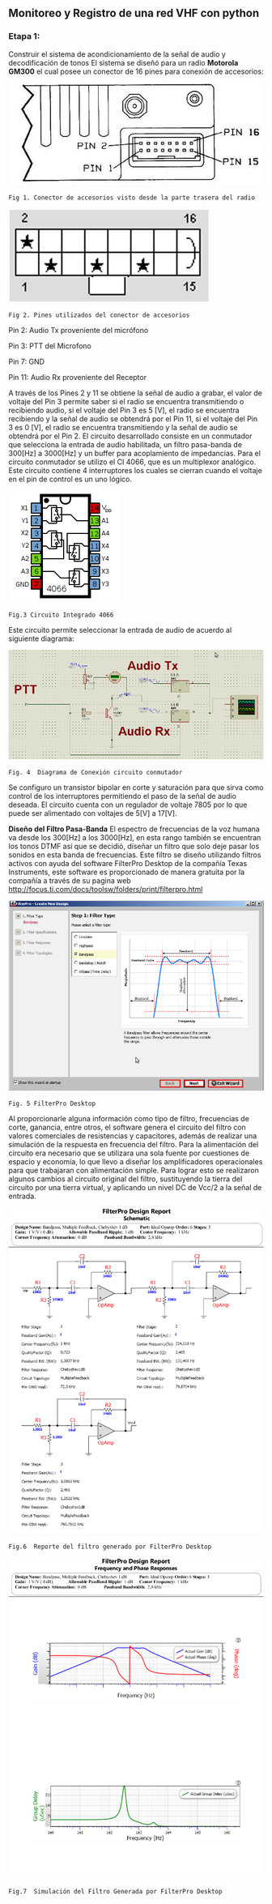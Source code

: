 ## Monitoreo y Registro de una red VHF con python

### Etapa 1: 
Construir el sistema de acondicionamiento de la señal de audio y decodificación de tonos
El sistema se diseñó para un radio **Motorola GM300** el cual posee un conector de 16 pines para conexión de accesorios:
	
![](/imagenes_informe/pin_radio.jpg)

	Fig 1. Conector de accesorios visto desde la parte trasera del radio

![](/imagenes_informe/pin_radio2.png)

	Fig 2. Pines utilizados del conector de accesorios

Pin 2: Audio Tx proveniente del micrófono

Pin 3: PTT del Microfono

Pin 7: GND

Pin 11: Audio Rx proveniente del Receptor


 A través de los Pines 2 y 11 se obtiene la señal de audio a grabar, el valor de voltaje del Pin 3 permite saber si el radio se encuentra transmitiendo o recibiendo audio, si el voltaje del Pin 3 es 5 [V], el radio se encuentra recibiendo y la señal de audio se obtendrá por el Pin 11, si el voltaje del Pin 3 es 0 [V], el radio se encuentra transmitiendo y la señal de audio se obtendrá por el Pin 2.
 El circuito desarrollado consiste en un conmutador que selecciona la entrada de audio habilitada, un filtro pasa-banda de 300[Hz] a 3000[Hz]  y un buffer para acoplamiento de impedancias.
 Para el circuito conmutador se utilizo el CI 4066, que es un multiplexor analógico. Este circuito contiene 4 interruptores los cuales se cierran cuando el voltaje en el pin de control es un uno lógico.
 
 ![](/imagenes_informe/pin_4066.png)
 
	Fig.3 Circuito Integrado 4066

Este circuito permite seleccionar la entrada de audio de acuerdo al siguiente diagrama:

 ![](/imagenes_informe/diagrama_circuito.png)

	Fig. 4  Diagrama de Conexión circuito conmutador
	

Se configuro un transistor bipolar en corte y saturación para que sirva como control de los interruptores permitiendo el paso de la señal de audio deseada. El circuito cuenta con un regulador de voltaje 7805 por lo que puede ser alimentado con voltajes de 5[V] a 17[V].

**Diseño del Filtro Pasa-Banda**
	El espectro de frecuencias de la voz humana va desde los 300[Hz] a los 3000[Hz], en esta rango también se encuentran los tonos DTMF así que se decidió, diseñar un filtro que solo deje pasar los sonidos en esta banda de frecuencias.
	Este filtro se diseño utilizando filtros activos con ayuda del software FilterPro Desktop de la compañía Texas Instruments, este software es proporcionado de manera gratuita por la compañía a través de su pagina web http://focus.ti.com/docs/toolsw/folders/print/filterpro.html
	
 ![](/imagenes_informe/filtro_1.png)
 
 	Fig. 5 FilterPro Desktop
	
 Al proporcionarle alguna información como tipo de filtro, frecuencias de corte, ganancia, entre otros, el software genera el circuito del filtro con valores comerciales de resistencias y capacitores, además de realizar una simulación de la respuesta en frecuencia del filtro. 
 Para la alimentación del circuito era necesario que se utilizara una sola fuente por cuestiones de espacio y economía, lo que llevo a diseñar los amplificadores operacionales para que trabajaran con alimentación  simple. Para lograr esto se realizaron algunos cambios al circuito original del filtro, sustituyendo la tierra del circuito por una tierra virtual, y aplicando un nivel DC de Vcc/2 a la señal de entrada.
 
![](/imagenes_informe/filtro_2.png)
  
  	Fig.6  Reporte del filtro generado por FilterPro Desktop

![](/imagenes_informe/filtro_4.png)
  
  	Fig.7  Simulación del Filtro Generada por FilterPro Desktop
	
	
	
	
